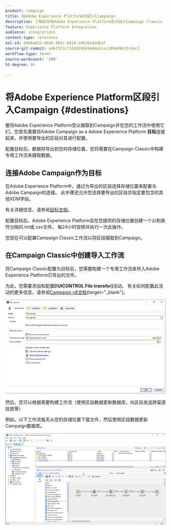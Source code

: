 ```yaml
---
product: campaign
title: 将Adobe Experience Platform区段引入Campaign
description: 了解如何将Adobe Experience Platform受众纳入Campaign Classic
feature: Experience Platform Integration
audience: integrations
content-type: reference
exl-id: 6db8a653-b649-402c-8814-24826edadba7
source-git-commit: ad6f3f2cf242d28de9e6da5cec100e096c5cbec2
workflow-type: tm+mt
source-wordcount: '299'
ht-degree: 0%

---
```


# 将Adobe Experience Platform区段引入Campaign {#destinations}



要将Adobe Experience Platform受众摄取到Campaign并在您的工作流中使用它们，您首先需要将Adobe Campaign as a Adobe Experience Platform **目标**&#x200B;连接起来，并使用要导出的区段对其进行配置。

配置目标后，数据将导出到您的存储位置，您将需要在Campaign Classic中构建专用工作流来摄取数据。

## 连接Adobe Campaign作为目标

在Adobe Experience Platform中，通过为导出的区段选择存储位置来配置与Adobe Campaign的连接。 此步骤还允许您选择要导出的区段并指定要包含的其他XDM字段。

有关详细信息，请参阅[目标文档](https://experienceleague.adobe.com/docs/experience-platform/destinations/catalog/email-marketing/adobe-campaign.html)。

配置目标后，Adobe Experience Platform会在您提供的存储位置创建一个以制表符分隔的.txt或.csv文件。 每24小时安排并执行一次此操作。

您现在可以配置Campaign Classic工作流以将区段摄取到Campaign。

## 在Campaign Classic中创建导入工作流

将Campaign Classic配置为目标后，您需要构建一个专用工作流来导入Adobe Experience Platform已导出的文件。

为此，您需要添加和配置&#x200B;**[!UICONTROL File transfer]**&#x200B;活动。 有关如何配置此活动的更多信息，请参阅[Campaign v8文档](https://experienceleague.adobe.com/docs/campaign/automation/workflows/wf-activities/event-activities/file-transfer.html){target="_blank"}。

![](assets/rtcdp-file-transfer.png)

然后，您可以根据需要构建工作流（使用区段数据更新数据库，向区段发送跨渠道投放等）

例如，以下工作流每天从您的存储位置下载文件，然后使用区段数据更新Campaign数据库。

![](assets/rtcdp-workflow.png)
